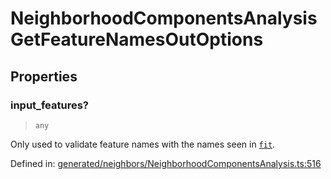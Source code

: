 # NeighborhoodComponentsAnalysisGetFeatureNamesOutOptions

## Properties

### input\_features?

> `any`

Only used to validate feature names with the names seen in [`fit`](#sklearn.neighbors.NeighborhoodComponentsAnalysis.fit "sklearn.neighbors.NeighborhoodComponentsAnalysis.fit").

Defined in:  [generated/neighbors/NeighborhoodComponentsAnalysis.ts:516](https://github.com/transitive-bullshit/scikit-learn-ts/blob/b59c1ff/packages/sklearn/src/generated/neighbors/NeighborhoodComponentsAnalysis.ts#L516)
